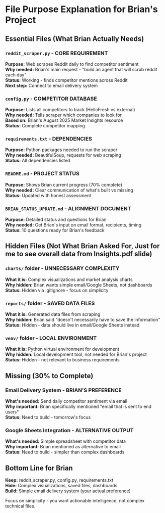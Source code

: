 # File Purpose Explanation for Brian's Project

## Essential Files (What Brian Actually Needs)

### `reddit_scraper.py` - CORE REQUIREMENT
**Purpose:** Web scrapes Reddit daily to find competitor sentiment  
**Why needed:** Brian's main request - "build an agent that will scrub reddit each day"  
**Status:** Working - finds competitor mentions across Reddit  
**Next step:** Connect to email delivery system  

### `config.py` - COMPETITOR DATABASE  
**Purpose:** Lists all competitors to track (HelloFresh vs external)  
**Why needed:** Tells scraper which companies to look for  
**Based on:** Brian's August 2025 Market Insights resource  
**Status:** Complete competitor mapping  

### `requirements.txt` - DEPENDENCIES  
**Purpose:** Python packages needed to run the scraper  
**Why needed:** BeautifulSoup, requests for web scraping  
**Status:** All dependencies listed  

### `README.md` - PROJECT STATUS  
**Purpose:** Shows Brian current progress (70% complete)  
**Why needed:** Clear communication of what's built vs missing  
**Status:** Updated with honest assessment  

### `BRIAN_STATUS_UPDATE.md` - ALIGNMENT DOCUMENT  
**Purpose:** Detailed status and questions for Brian  
**Why needed:** Get Brian's input on email format, recipients, timing  
**Status:** 10 questions ready for Brian's feedback  

## Hidden Files (Not What Brian Asked For, Just for me to see overall data from Insights.pdf slide) 

### `charts/` folder - UNNECESSARY COMPLEXITY  
**What it is:** Complex visualizations and market analysis charts  
**Why hidden:** Brian wants simple email/Google Sheets, not dashboards  
**Status:** Hidden via .gitignore - focus on simplicity  

### `reports/` folder - SAVED DATA FILES  
**What it is:** Generated data files from scraping  
**Why hidden:** Brian said "doesn't necessarily have to save the information"  
**Status:** Hidden - data should live in email/Google Sheets instead  

### `venv/` folder - LOCAL ENVIRONMENT  
**What it is:** Python virtual environment for development  
**Why hidden:** Local development tool, not needed for Brian's project  
**Status:** Hidden - not relevant to business requirements  

## Missing (30% to Complete)

### Email Delivery System - BRIAN'S PREFERENCE  
**What's needed:** Send daily competitor sentiment via email  
**Why important:** Brian specifically mentioned "email that is sent to end users"  
**Status:** Need to build - tomorrow's focus  

### Google Sheets Integration - ALTERNATIVE OUTPUT  
**What's needed:** Simple spreadsheet with competitor data  
**Why important:** Brian mentioned as alternative to email  
**Status:** Need to build - simpler than complex dashboards  

## Bottom Line for Brian
**Keep:** reddit_scraper.py, config.py, requirements.txt  
**Hide:** Complex visualizations, saved files, dashboards  
**Build:** Simple email delivery system (your actual preference)  

Focus on simplicity - you want actionable intelligence, not complex technical files.